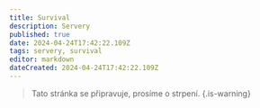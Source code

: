 ```yaml
---
title: Survival
description: Servery
published: true
date: 2024-04-24T17:42:22.109Z
tags: servery, survival
editor: markdown
dateCreated: 2024-04-24T17:42:22.109Z
---
```


> Tato stránka se připravuje, prosíme o strpení.
{.is-warning}
